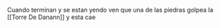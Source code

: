 


Cuando terminan y se estan yendo ven que una de las piedras golpea la [[Torre De Danann]] y esta cae